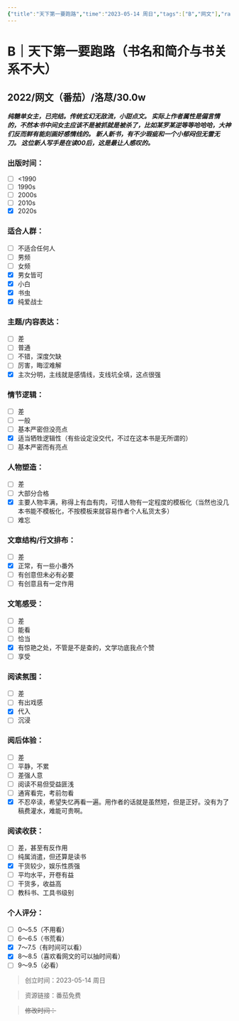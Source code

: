 ```yaml
---
{"title":"天下第一要跑路","time":"2023-05-14 周日","tags":["B","网文"],"rating":8.5,"dg-publish":true,"permalink":"/300 评价/B/天下第一要跑路/","dgPassFrontmatter":true,"created":"2024-01-25T18:45:03.000+08:00","updated":"2024-01-25T18:45:03.000+08:00"}
---
```



# B｜天下第一要跑路（书名和简介与书关系不大）
## 2022/网文（番茄）/洛荩/30.0w
***纯糖单女主，已完结。传统玄幻无敌流，小甜点文。
实际上作者属性是偏言情的，不然本书中间女主应该不是被抓就是被杀了，比如某罗某逆等等哈哈哈，大神们反而鲜有能刻画好感情线的。
新人新书，有不少瑕疵和一个小郁闷但无雷无刀。
这位新人写手是在读00后，这是最让人感叹的。***
### 出版时间：
- [ ] <1990
- [ ] 1990s
- [ ] 2000s
- [ ] 2010s
- [x] 2020s
### 适合人群：
- [ ] 不适合任何人
- [ ] 男频
- [ ] 女频
- [x] 男女皆可
- [x] 小白
- [x] 书虫
- [x] 纯爱战士
### 主题/内容表达：
- [ ] 差
- [ ] 普通
- [ ] 不错，深度欠缺
- [ ] 厉害，晦涩难解
- [x] 主次分明，主线就是感情线，支线坑全填，这点很强
### 情节逻辑：
- [ ] 差
- [ ] 一般
- [ ] 基本严密但没亮点
- [x] 适当牺牲逻辑性（有些设定没交代，不过在这本书是无所谓的）
- [ ] 基本严密而有亮点
### 人物塑造：
- [ ] 差
- [ ] 大部分合格
- [x] 主要人物丰满，称得上有血有肉，可惜人物有一定程度的模板化（当然也没几本书能不模板化，不按模板来就容易作者个人私货太多）
- [ ] 难忘
### 文章结构/行文排布：
- [ ] 差
- [x] 正常，有一些小番外
- [ ] 有创意但未必有必要
- [ ] 有创意且有一定作用
### 文笔感受：
- [ ] 差
- [ ] 能看
- [ ] 恰当
- [x] 有惊艳之处，不管是不是查的，文学功底我点个赞
- [ ] 享受
### 阅读氛围：
- [ ] 差
- [ ] 有出戏感
- [x] 代入
- [ ] 沉浸
### 阅后体验：
- [ ] 差
- [ ] 平静，不累
- [ ] 差强人意
- [ ] 阅读不易但受益匪浅
- [ ] 通宵看完，考前勿看
- [x] 不忍卒读，希望失忆再看一遍。用作者的话就是虽然短，但是正好。没有为了稿费灌水，难能可贵啊。
### 阅读收获：
- [ ] 差，甚至有反作用
- [ ] 纯属消遣，但还算是读书
- [x] 干货较少，娱乐性质强
- [ ] 平均水平，开卷有益
- [ ] 干货多，收益高
- [ ] 教科书、工具书级别
### 个人评分：
- [ ] 0～5.5（不用看）
- [ ] 6～6.5（书荒看）
- [x] 7～7.5（有时间可以看）
- [x] 8～8.5（喜欢看网文的可以抽时间看）
- [ ] 9～9.5（必看）

>创立时间：2023-05-14 周日

>资源链接：番茄免费

>~~修改时间：~~